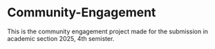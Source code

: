 # Community-Engagement
This is the community engagement project made for the submission in academic section 2025, 4th semister.
